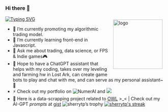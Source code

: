 ### Hi there :wave:
[![Typing SVG](https://readme-typing-svg.herokuapp.com?size=19&color=2C7CF7&center=true&lines=Welcome+to+Sherry's+Github+Profile)](https://git.io/typing-svg)
<img src="https://github-readme-stats.vercel.app/api?username=sherrytp&show_icons=true" alt="logo" height="155" align="right" style="margin: 10px; margin-bottom: 20px;" />

- 🔭 I’m currently promoting my algorithmic trading model.
- 📖 I’m currently learning front-end in Javascript.
- 💬 Ask me about trading, data science, or FPS & Indie games🎮 
- 🤖 Hope to have a ChatGPT assistant that helps with my coding, takes over my leveling and farming hw in Lost Ark, can create game bots to play and chat with me, and can serve as my personal assistant~💃 
- ⚡ Check out my portfolio on ![NumerAI](https://img.shields.io/badge/NumerAI-5%20medals-black) and 
  <a href="https://www.kaggle.com/sherrytp">
    <img src="https://img.shields.io/badge/Kaggle-Dataset%20Expert-purple?logo=kaggle&logoColor=blue&style=for-the-badge"/>
  </a>
- 🌱 Here is a data-scrapping project related to [OWL](https://www.kaggle.com/datasets/sherrytp/overwatch-league-stats-lab) >_< |   Check out my AI-GPT *prompts* at [gist](https://gist.github.com/sherrytp) 
![sherrytp’s trophy](https://github-profile-trophy.vercel.app/?username=sherrytp&theme=dracula&title=Commit,Followers,PullRequest,Repositories)
[![sherrytp's streak](http://github-readme-streak-stats.herokuapp.com?user=sherrytp&theme=dark&background=000000)](https://git.io/streak-stats)

<!--
**sherrytp/sherrytp** is a :sparkles: _special_ :sparkles: repository because its `README.md` (this file) appears on your GitHub profile.
Here are some ideas to get you started:
- :thinking_face: I’m looking for help with ...
- :smile: Fun fact: ...
<p><pre align="center">
[![Top Languages](https://github-readme-stats.vercel.app/api/top-langs/?username=sherrytp)
![Stats](https://github-readme-stats.vercel.app/api?username=sherrytp&show_icons=true)
<a href="https://metrics.lecoq.io/about/sherrytp"><img src="metrics-base.svg" align="left" width="47.5%"></img></a>
<a href="https://metrics.lecoq.io/about/sherrytp"><img src="metrics-achievements.svg" align="left" width="47.5%"></img></a>
